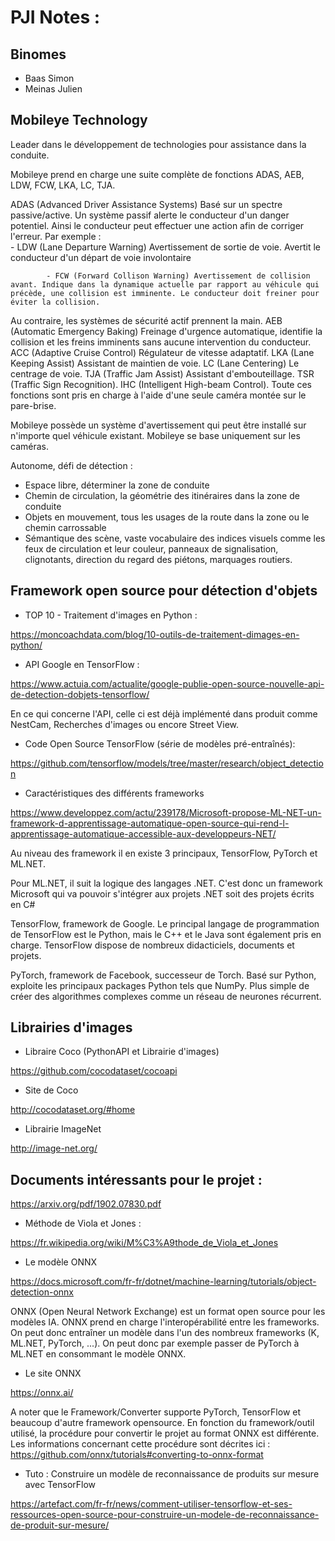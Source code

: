 # PJI Notes :

## Binomes

 - Baas Simon
 - Meinas Julien


## Mobileye Technology

Leader dans le développement de technologies pour assistance dans la conduite.

Mobileye prend en charge une suite complète de fonctions ADAS, AEB, LDW, FCW, LKA, LC, TJA.

ADAS (Advanced Driver Assistance Systems) Basé sur un spectre passive/active.
Un système passif alerte le conducteur d'un danger potentiel. Ainsi le conducteur peut effectuer une action afin de corriger l'erreur.
Par exemple :  
            - LDW (Lane Departure Warning) Avertissement de sortie de voie. Avertit le conducteur d'un départ de voie involontaire

            - FCW (Forward Collison Warning) Avertissement de collision avant. Indique dans la dynamique actuelle par rapport au véhicule qui précède, une collision est imminente. Le conducteur doit freiner pour éviter la collision.

Au contraire, les systèmes de sécurité actif prennent la main.
AEB (Automatic Emergency Baking) Freinage d'urgence automatique, identifie la collision et les freins imminents sans aucune intervention du conducteur.
ACC (Adaptive Cruise Control) Régulateur de vitesse adaptatif.
LKA (Lane Keeping Assist) Assistant de maintien de voie.
LC (Lane Centering) Le centrage de voie.
TJA (Traffic Jam Assist) Assistant d'embouteillage.
TSR (Traffic Sign Recognition).
IHC (Intelligent High-beam Control).
Toute ces fonctions sont pris en charge à l'aide d'une seule caméra montée sur le pare-brise.

Mobileye possède un système d'avertissement qui peut être installé sur n'importe quel véhicule existant.
Mobileye se base uniquement sur les caméras.

Autonome, défi de détection :
- Espace libre, déterminer la zone de conduite
- Chemin de circulation, la géométrie des itinéraires dans la zone de conduite
- Objets en mouvement, tous les usages de la route dans la zone ou le chemin carrossable
- Sémantique des scène, vaste vocabulaire des indices visuels comme les feux de circulation et leur couleur, panneaux de signalisation, clignotants, direction du regard des piétons, marquages routiers.


## Framework open source pour détection d'objets

- TOP 10 - Traitement d'images en Python :

https://moncoachdata.com/blog/10-outils-de-traitement-dimages-en-python/

- API Google en TensorFlow :

https://www.actuia.com/actualite/google-publie-open-source-nouvelle-api-de-detection-dobjets-tensorflow/

En ce qui concerne l'API, celle ci est déjà implémenté dans produit comme NestCam, Recherches d'images ou encore Street View.

- Code Open Source TensorFlow  (série de modèles pré-entraînés):

https://github.com/tensorflow/models/tree/master/research/object_detection

- Caractéristiques des différents frameworks

https://www.developpez.com/actu/239178/Microsoft-propose-ML-NET-un-framework-d-apprentissage-automatique-open-source-qui-rend-l-apprentissage-automatique-accessible-aux-developpeurs-NET/

Au niveau des framework il en existe 3 principaux, TensorFlow, PyTorch et ML.NET.

Pour ML.NET, il suit la logique des langages .NET. C'est donc un framework Microsoft qui va pouvoir s'intégrer aux projets .NET soit des projets écrits en C#

TensorFlow, framework de Google. Le principal langage de programmation de TensorFlow est le Python, mais le C++ et le Java sont également pris en charge.
TensorFlow dispose de nombreux didacticiels, documents et projets.

PyTorch, framework de Facebook, successeur de Torch. Basé sur Python, exploite les principaux packages Python tels que NumPy. Plus simple de créer des algorithmes complexes comme un réseau de neurones récurrent.


## Librairies d'images

- Libraire Coco (PythonAPI et Librairie d'images)

https://github.com/cocodataset/cocoapi

- Site de Coco

http://cocodataset.org/#home

- Librairie ImageNet

http://image-net.org/


## Documents intéressants pour le projet :

https://arxiv.org/pdf/1902.07830.pdf

- Méthode de Viola et Jones :

https://fr.wikipedia.org/wiki/M%C3%A9thode_de_Viola_et_Jones

- Le modèle ONNX

https://docs.microsoft.com/fr-fr/dotnet/machine-learning/tutorials/object-detection-onnx

ONNX (Open Neural Network Exchange) est un format open source pour les modèles IA. ONNX prend en charge l'interopérabilité entre les frameworks. On peut donc entraîner un modèle dans l'un des nombreux frameworks (K, ML.NET, PyTorch, ...). On peut donc par exemple passer de PyTorch à ML.NET en consommant le modèle ONNX.

- Le site ONNX

https://onnx.ai/

A noter que le Framework/Converter supporte PyTorch, TensorFlow et beaucoup d'autre framework opensource.
En fonction du framework/outil utilisé, la procédure pour convertir le projet au format ONNX est différente. Les informations concernant cette procédure sont décrites ici : https://github.com/onnx/tutorials#converting-to-onnx-format

- Tuto : Construire un modèle de reconnaissance de produits sur mesure avec TensorFlow

https://artefact.com/fr-fr/news/comment-utiliser-tensorflow-et-ses-ressources-open-source-pour-construire-un-modele-de-reconnaissance-de-produit-sur-mesure/

